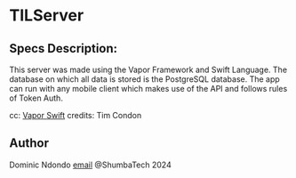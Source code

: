 # TILServer

## Specs Description:
This server was made using the Vapor Framework and Swift Language. The database on which all data is stored is the  PostgreSQL database. The app can run with any mobile client which makes use of the API and follows rules of Token Auth.

cc: [Vapor Swift](docs.vapor.codes)
credits: Tim Condon

## Author 

Dominic Ndondo 
[email](dominic.ndondo@outlook.com)
@ShumbaTech 2024

